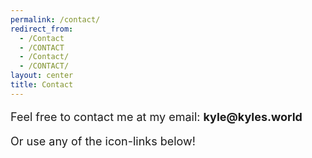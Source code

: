```yaml
---
permalink: /contact/
redirect_from:
  - /Contact
  - /CONTACT
  - /Contact/
  - /CONTACT/
layout: center
title: Contact
---
```


<style>
p { font-size: 18px }

/* Medium screens */
@media screen and (min-height: 900px) and (max-height: 1199px) and (min-width: 1600px) and (max-width: 2099px) {
    p { font-size: 1.1vw; }
    .misc-content { max-width: 800px }
}

/* Big screens */
@media screen and (min-width: 2100px) and (min-height: 1200px) {
    p { font-size: 1vw; }
    .misc-content { max-width: 800px }
}
</style>


Feel free to contact me at my email: __kyle@kyles.world__


Or use any of the icon-links below!
